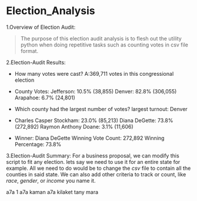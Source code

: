 # Election_Analysis


1.Overview of Election Audit: 

>The purpose of this election audit analysis is to flesh out the utility python when doing repetitive tasks such as counting votes in csv file format.

2.Election-Audit Results:

- How many votes were cast? A:369,711 votes in this     congressional election

- County Votes:
    Jefferson: 10.5% (38,855)
    Denver: 82.8% (306,055)
    Arapahoe: 6.7% (24,801)

- Which county had the largest number of votes?
    largest turnout: Denver

- Charles Casper Stockham: 23.0% (85,213)
  Diana DeGette: 73.8% (272,892)
  Raymon Anthony Doane: 3.1% (11,606)

- Winner: Diana DeGette
  Winning Vote Count: 272,892
  Winning Percentage: 73.8%

3.Election-Audit Summary: 
For a business proposal, we can modify this script to fit any election. lets say we need to use it for an entire state for example. All we need to do would be to change the *csv* file to contain all the counties in said state. 
We can also add other criteria to track or count, like *race*, *gender*, or *income* you name it.

a7a 1 a7a kaman a7a kilaket tany mara
